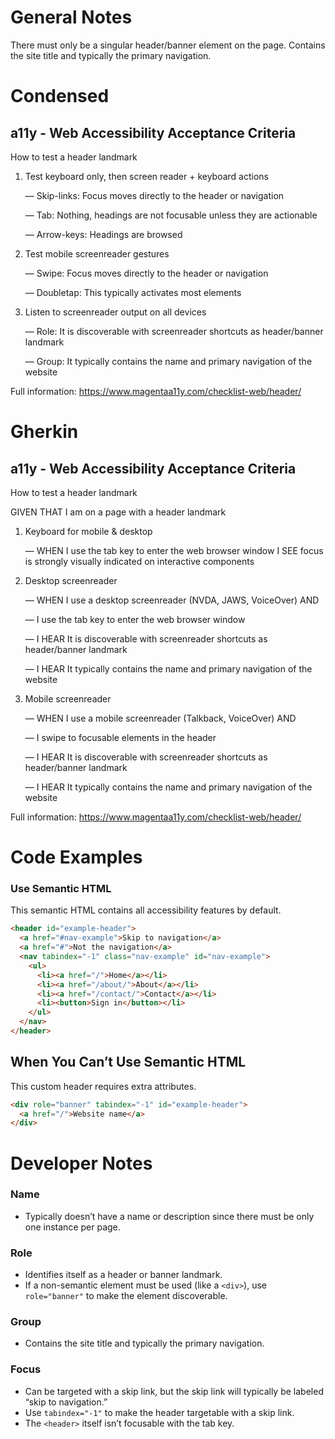# General Notes

There must only be a singular header/banner element on the page. Contains the site title and typically the primary navigation.

# Condensed

## a11y - Web Accessibility Acceptance Criteria

How to test a header landmark

1. Test keyboard only, then screen reader + keyboard actions

   &mdash; Skip-links: Focus moves directly to the header or navigation

   &mdash; Tab: Nothing, headings are not focusable unless they are actionable

   &mdash; Arrow-keys: Headings are browsed

2. Test mobile screenreader gestures

   &mdash; Swipe: Focus moves directly to the header or navigation

   &mdash; Doubletap: This typically activates most elements

3. Listen to screenreader output on all devices

   &mdash; Role: It is discoverable with screenreader shortcuts as header/banner landmark

   &mdash; Group: It typically contains the name and primary navigation of the website

Full information: https://www.magentaa11y.com/checklist-web/header/

# Gherkin

## a11y - Web Accessibility Acceptance Criteria

How to test a header landmark

GIVEN THAT I am on a page with a header landmark

1. Keyboard for mobile & desktop

   &mdash; WHEN I use the tab key to enter the web browser window I SEE focus is strongly visually indicated on interactive components

2. Desktop screenreader

   &mdash; WHEN I use a desktop screenreader (NVDA, JAWS, VoiceOver) AND

   &mdash; I use the tab key to enter the web browser window

   &mdash; I HEAR It is discoverable with screenreader shortcuts as header/banner landmark

   &mdash; I HEAR It typically contains the name and primary navigation of the website

3. Mobile screenreader

   &mdash; WHEN I use a mobile screenreader (Talkback, VoiceOver) AND

   &mdash; I swipe to focusable elements in the header

   &mdash; I HEAR It is discoverable with screenreader shortcuts as header/banner landmark

   &mdash; I HEAR It typically contains the name and primary navigation of the website

Full information: https://www.magentaa11y.com/checklist-web/header/

# Code Examples

### Use Semantic HTML

This semantic HTML contains all accessibility features by default.

```html
<header id="example-header">
  <a href="#nav-example">Skip to navigation</a>
  <a href="#">Not the navigation</a>
  <nav tabindex="-1" class="nav-example" id="nav-example">
    <ul>
      <li><a href="/">Home</a></li>
      <li><a href="/about/">About</a></li>
      <li><a href="/contact/">Contact</a></li>
      <li><button>Sign in</button></li>
    </ul>
  </nav>
</header>
```

## When You Can’t Use Semantic HTML

This custom header requires extra attributes.

```html
<div role="banner" tabindex="-1" id="example-header">
  <a href="/">Website name</a>
</div>
```

# Developer Notes

### Name

- Typically doesn’t have a name or description since there must be only one instance per page.

### Role

- Identifies itself as a header or banner landmark.
- If a non-semantic element must be used (like a `<div>`), use `role="banner"` to make the element discoverable.

### Group

- Contains the site title and typically the primary navigation.

### Focus

- Can be targeted with a skip link, but the skip link will typically be labeled “skip to navigation.”
- Use `tabindex="-1"` to make the header targetable with a skip link.
- The `<header>` itself isn’t focusable with the tab key.
